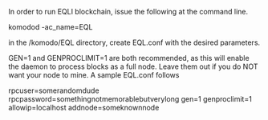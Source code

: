 In order to run EQLI blockchain, issue the following at the command line. 

komodod -ac_name=EQL 

in the /komodo/EQL directory, create EQL.conf with the desired parameters. 

GEN=1 and GENPROCLIMIT=1 are both recommended, as this will enable the daemon to process blocks as a full node. Leave them out if
you do NOT want your node to mine. 
A sample EQL.conf follows

rpcuser=somerandomdude
rpcpassword=somethingnotmemorablebutverylong
gen=1
genproclimit=1
allowip=localhost
addnode=someknownnode
